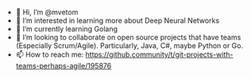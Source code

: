 - 👋 Hi, I’m @mvetom
- 👀 I’m interested in learning more about Deep Neural Networks
- 🌱 I’m currently learning Golang
- 💞️ I’m looking to collaborate on open source projects that have teams (Especially Scrum/Agile).  Particularly,  Java, C#, maybe Python or Go.
- 📫 How to reach me: https://github.community/t/git-projects-with-teams-perhaps-agile/195876

<!---
mvetom/mvetom is a ✨ special ✨ repository because its `README.md` (this file) appears on your GitHub profile.
You can click the Preview link to take a look at your changes.
--->
